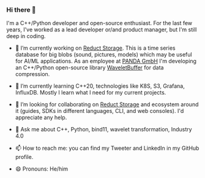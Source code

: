 ### Hi there 👋

I'm a C++/Python developer and open-source enthusiast. For the last few years, I've worked as a lead developer or/and product manager, but I'm still deep in coding. 

- 🔭 I’m currently working on [Reduct Storage](https://reduct-storage.dev). This is a time series database for big blobs (sound, pictures, models) which may be useful for AI/ML applications. As an employee at [PANDA GmbH](https://panda.technology) I'm developing an C++/Python open-source library [WaveletBuffer](https://github.com/panda-official/WaveletBuffer) for data compression.

- 🌱 I’m currently learning C++20, technologies like K8S, S3, Grafana, InfluxDB. Mostly I learn what I need for my current projects. 
- 👯 I’m looking for collaborating on [Reduct Storage](https://github.com/reduct-storage/reduct-storage) and ecosystem around it (guides, SDKs in different languages, CLI, and web consoles). I'd appreciate any help.
- 💬 Ask me about C++, Python, bind11, wavelet transformation, Industry 4.0 
- 📫 How to reach me: you can find my Tweeter and LinkedIn in my GitHub profile.
- 😄 Pronouns: He/him
